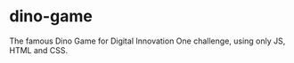 # dino-game
 The famous Dino Game for Digital Innovation One challenge, using only JS, HTML and CSS.
